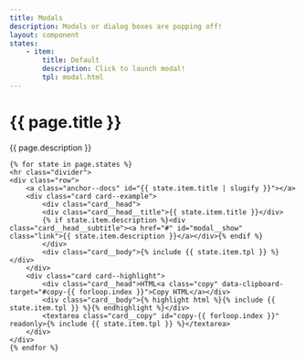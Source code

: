 ```yaml
---
title: Modals
description: Modals or dialog boxes are popping off!
layout: component
states:
    - item:
        title: Default
        description: Click to launch modal!
        tpl: modal.html
---
```

<div class="container content">
    <h1>{{ page.title }}</h1>
    <p class="well">{{ page.description }}</p>

    {% for state in page.states %}
    <hr class="divider">
    <div class="row">
        <a class="anchor--docs" id="{{ state.item.title | slugify }}"></a>
        <div class="card card--example">
            <div class="card__head">
            <div class="card__head__title">{{ state.item.title }}</div>
            {% if state.item.description %}<div class="card__head__subtitle"><a href="#" id="modal__show" class="link">{{ state.item.description }}</a></div>{% endif %}
            </div>
            <div class="card__body">{% include {{ state.item.tpl }} %}</div>
        </div>
        <div class="card card--highlight">
            <div class="card__head">HTML<a class="copy" data-clipboard-target="#copy-{{ forloop.index }}">Copy HTML</a></div>
            <div class="card__body">{% highlight html %}{% include {{ state.item.tpl }} %}{% endhighlight %}</div>
            <textarea class="card__copy" id="copy-{{ forloop.index }}" readonly>{% include {{ state.item.tpl }} %}</textarea>
        </div>
    </div>
    {% endfor %}
</div>

<style>
    #modal__ok, #modal__close { width: 100%; }
</style>